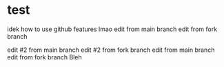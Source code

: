 # test
idek how to use github features lmao
edit from main branch
edit from fork branch

edit #2 from main branch
edit #2 from fork branch
edit from main branch
edit from fork branch
Bleh
